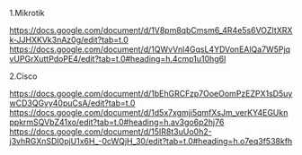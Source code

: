 1.Mikrotik

https://docs.google.com/document/d/1V8pm8qbCmsm6_4R4e5s6VOZItXRXk-JJHXKVk3nAz0g/edit?tab=t.0
https://docs.google.com/document/d/1QWvVnl4GqsL4YDVonEAlQa7W5PjqvUPGrXuttPdoPE4/edit?tab=t.0#heading=h.4cmp1u10hg6l

2.Cisco

https://docs.google.com/document/d/1bEhGRCFzp7OoeOomPzEZPX1sD5uywCD3QGvy40puCsA/edit?tab=t.0
https://docs.google.com/document/d/1d5x7xgmji5qmfXsJm_verKY4EGUknppkrmSQVbZ41xo/edit?tab=t.0#heading=h.av3go6p2hj76
https://docs.google.com/document/d/15IR8t3uUo0h2-j3vhRGXnSDI0pjU1x6H_-0cWQjH_30/edit?tab=t.0#heading=h.o7eq3f538kfh
